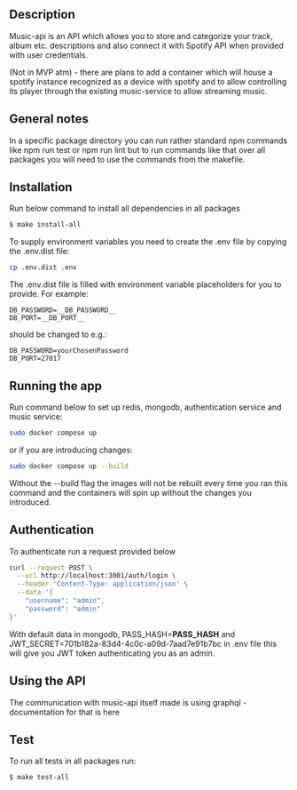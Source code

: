 ## Description

Music-api is an API which allows you to store and categorize your track, album etc. descriptions and also 
connect it with Spotify API when provided with user credentials.

(Not in MVP atm) - there are plans to add a container which will house a spotify instance recognized as a
device with spotify and to allow controlling its player through the existing music-service to allow streaming music.

## General notes

In a specific package directory you can run rather standard npm commands like npm run test or npm run lint but to run
commands like that over all packages you will need to use the commands from the makefile.

## Installation

Run below command to install all dependencies in all packages

```bash
$ make install-all
```

To supply environment variables you need to create the .env file by copying the .env.dist file:

```bash
cp .env.dist .env
```

The .env.dist file is filled with environment variable placeholders for you to provide. For example:

```
DB_PASSWORD=__DB_PASSWORD__
DB_PORT=__DB_PORT__
```

should be changed to e.g.:

```
DB_PASSWORD=yourChosenPassword
DB_PORT=27017
```

## Running the app

Run command below to set up redis, mongodb, authentication service and music service:

```bash
sudo docker compose up
```

or if you are introducing changes:

```bash
sudo docker compose up --build
```

Without the --build flag the images will not be rebuilt every time you ran this command and the containers will spin up
without the changes you introduced.

## Authentication

To authenticate run a request provided below

```bash
curl --request POST \
  --url http://localhost:3001/auth/login \
  --header 'Content-Type: application/json' \
  --data '{
	"username": "admin",
	"password": "admin"
}'
```

With default data in mongodb, PASS_HASH=__PASS_HASH__ and JWT_SECRET=701b182a-83d4-4c0c-a09d-7aad7e91b7bc in .env file
this will give you JWT token authenticating you as an admin.

[//]: # (TODO: CHANGE PASS_HASH TO UUID OR JWT_SECRET TO A PLECOHOLDER FOR CONSISTENCY)

## Using the API

The communication with music-api itself made is using graphql - documentation for that is here

[//]: # (TODO: ADD A LINK TO "HERE" ABOVE WHEN GRAPHQL DOCS ARE READY)

## Test

To run all tests in all packages run:

```bash
$ make test-all
```
